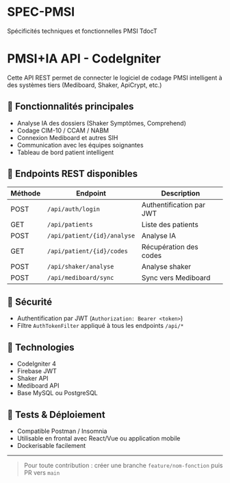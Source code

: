# SPEC-PMSI
Spécificités techniques et fonctionnelles PMSI TdocT
# PMSI+IA API - CodeIgniter

Cette API REST permet de connecter le logiciel de codage PMSI intelligent à des systèmes tiers (Mediboard, Shaker, ApiCrypt, etc.)

## 🔌 Fonctionnalités principales

- Analyse IA des dossiers (Shaker Symptômes, Comprehend)
- Codage CIM-10 / CCAM / NABM
- Connexion Mediboard et autres SIH
- Communication avec les équipes soignantes
- Tableau de bord patient intelligent

## 🚀 Endpoints REST disponibles

| Méthode | Endpoint | Description |
|--------|----------|-------------|
| POST | `/api/auth/login` | Authentification par JWT |
| GET | `/api/patients` | Liste des patients |
| POST | `/api/patient/{id}/analyse` | Analyse IA |
| GET | `/api/patient/{id}/codes` | Récupération des codes |
| POST | `/api/shaker/analyse` | Analyse shaker |
| POST | `/api/mediboard/sync` | Sync vers Mediboard |

## 🔐 Sécurité

- Authentification par JWT (`Authorization: Bearer <token>`)
- Filtre `AuthTokenFilter` appliqué à tous les endpoints `/api/*`

## 🧱 Technologies

- CodeIgniter 4
- Firebase JWT
- Shaker API
- Mediboard API
- Base MySQL ou PostgreSQL

## 🧪 Tests & Déploiement

- Compatible Postman / Insomnia
- Utilisable en frontal avec React/Vue ou application mobile
- Dockerisable facilement

---

> Pour toute contribution : créer une branche `feature/nom-fonction` puis PR vers `main`
